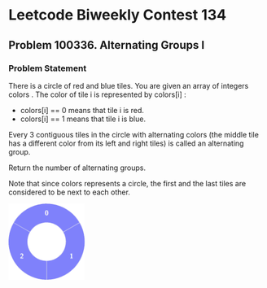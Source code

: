 # Leetcode Biweekly Contest 134
## Problem 100336. Alternating Groups I
### Problem Statement
There is a circle of red and blue tiles. You are given an array of integers colors . The color of tile i is represented by
colors[i] :
- colors[i] == 0 means that tile i is red.
- colors[i] == 1 means that tile i is blue.

Every 3 contiguous tiles in the circle with alternating colors (the middle tile has a different color from its left and right tiles)
is called an alternating group.

Return the number of alternating groups.

Note that since colors represents a circle, the first and the last tiles are considered to be next to each other.

<img src="assets/img.png" alt="alt text" width="150" height="150">
